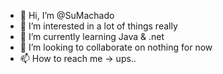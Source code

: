 - 👋 Hi, I’m @SuMachado
- 👀 I’m interested in a lot of things really 
- 🌱 I’m currently learning Java & .net
- 💞️ I’m looking to collaborate on nothing for now
- 📫 How to reach me -> ups..

<!---
SuMachado/SuMachado is a ✨ special ✨ repository because its `README.md` (this file) appears on your GitHub profile.
You can click the Preview link to take a look at your changes.
--->
